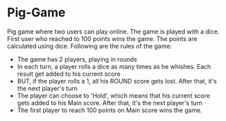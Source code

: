# Pig-Game
Pig game where two users can play online. The game is played with a dice. First user who reached to 100 points wins the game. The points are calculated using dice. 
Following are the rules of the game:
- The game has 2 players, playing in rounds
- In each turn, a player rolls a dice as many times as he whishes. Each result get added to his current score
- BUT, if the player rolls a 1, all his ROUND score gets lost. After that, it's the next player's turn
- The player can choose to 'Hold', which means that his current score gets added to his Main score. After that, it's the next player's turn
- The first player to reach 100 points on Main score wins the game.
